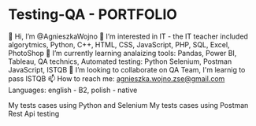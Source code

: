 # Testing-QA - PORTFOLIO
👋 Hi, I’m @AgnieszkaWojno
👀 I’m interested in IT - the IT teacher included algorytmics, Python, C++, HTML, CSS, JavaScript, PHP, SQL, Excel, PhotoShop
🌱 I’m currently learning analaizing tools: Pandas, Power BI, Tableau, QA technics, Automated testing: Python Selenium, Postman JavaScript, ISTQB
💞️ I’m looking to collaborate on QA Team, I'm learnig to pass ISTQB
📫 How to reach me: agnieszka.wojno.zse@gmail.com
Languages: english - B2, polish - native

My tests cases using Python and Selenium
My tests cases using Postman Rest Api testing
